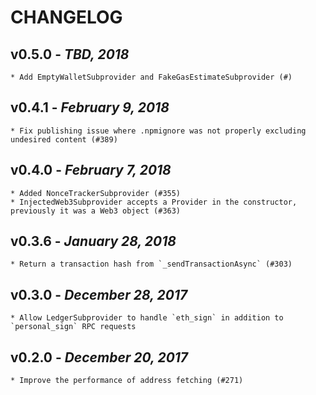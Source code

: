 # CHANGELOG

## v0.5.0 - _TBD, 2018_

    * Add EmptyWalletSubprovider and FakeGasEstimateSubprovider (#)

## v0.4.1 - _February 9, 2018_

    * Fix publishing issue where .npmignore was not properly excluding undesired content (#389)

## v0.4.0 - _February 7, 2018_

    * Added NonceTrackerSubprovider (#355)
    * InjectedWeb3Subprovider accepts a Provider in the constructor, previously it was a Web3 object (#363)

## v0.3.6 - _January 28, 2018_

    * Return a transaction hash from `_sendTransactionAsync` (#303)

## v0.3.0 - _December 28, 2017_

    * Allow LedgerSubprovider to handle `eth_sign` in addition to `personal_sign` RPC requests

## v0.2.0 - _December 20, 2017_

    * Improve the performance of address fetching (#271)
